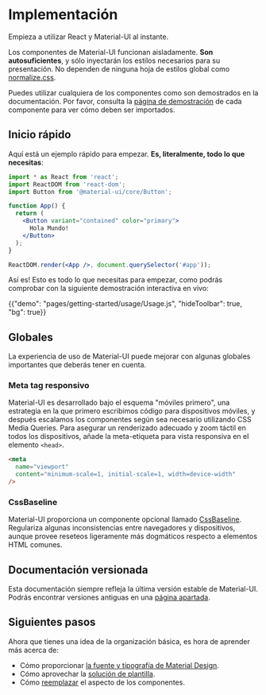 # Implementación

<p class="description">Empieza a utilizar React y Material-UI al instante.</p>

Los componentes de Material-UI funcionan aisladamente. **Son autosuficientes**, y sólo inyectarán los estilos necesarios para su presentación. No dependen de ninguna hoja de estilos global como [normalize.css](https://github.com/necolas/normalize.css/).

Puedes utilizar cualquiera de los componentes como son demostrados en la documentación. Por favor, consulta la [página de demostración](/components/buttons/) de cada componente para ver cómo deben ser importados.

## Inicio rápido

Aquí está un ejemplo rápido para empezar. **Es, literalmente, todo lo que necesitas**:

```jsx
import * as React from 'react';
import ReactDOM from 'react-dom';
import Button from '@material-ui/core/Button';

function App() {
  return (
    <Button variant="contained" color="primary">
      Hola Mundo!
    </Button>
  );
}

ReactDOM.render(<App />, document.querySelector('#app'));
```

Así es! Esto es todo lo que necesitas para empezar, como podrás comprobar con la siguiente demostración interactiva en vivo:

{{"demo": "pages/getting-started/usage/Usage.js", "hideToolbar": true, "bg": true}}

## Globales

La experiencia de uso de Material-UI puede mejorar con algunas globales importantes que deberás tener en cuenta.

### Meta tag responsivo

Material-UI es desarrollado bajo el esquema "móviles primero", una estrategia en la que primero escribimos código para dispositivos móviles, y después escalamos los componentes según sea necesario utilizando CSS Media Queries. Para asegurar un renderizado adecuado y zoom táctil en todos los dispositivos, añade la meta-etiqueta para vista responsiva en el elemento `<head>`.

```html
<meta
  name="viewport"
  content="minimum-scale=1, initial-scale=1, width=device-width"
/>
```

### CssBaseline

Material-UI proporciona un componente opcional llamado [CssBaseline](/components/css-baseline/). Regulariza algunas inconsistencias entre navegadores y dispositivos, aunque provee reseteos ligeramente más dogmáticos respecto a elementos HTML comunes.

## Documentación versionada

Esta documentación siempre refleja la última versión estable de Material-UI. Podrás encontrar versiones antiguas en una [página apartada](https://material-ui.com/versions/).

## Siguientes pasos

Ahora que tienes una idea de la organización básica, es hora de aprender más acerca de:

- Cómo proporcionar [la fuente y tipografía de Material Design](/components/typography/).
- Cómo aprovechar la [solución de plantilla](/customization/theming/).
- Cómo [reemplazar](/customization/components/) el aspecto de los componentes.